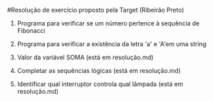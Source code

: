 #Resolução de exercício proposto pela Target (Ribeirão Preto)

1. Programa para verificar se um número pertence à sequência de Fibonacci

2. Programa para verificar a existência da letra 'a' e 'A'em uma string

3. Valor da variável SOMA (está em resolução.md)

4. Completar as sequências lógicas (está em resolução.md)

5. Identificar qual interruptor controla qual lâmpada (está em resolução.md)
